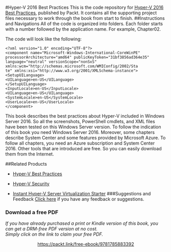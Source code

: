 


#Hyper-V 2016 Best Practices
This is the code repository for [Hyper-V 2016 Best Practices](https://www.packtpub.com/virtualization-and-cloud/hyper-v-2016-best-practices?utm_source=github&utm_medium=repository&utm_campaign=9781785883392), published by Packt. It contains all the supporting project files necessary to work through the book from start to finish.
##Instructions and Navigations
All of the code is organized into folders. Each folder starts with a number followed by the application name. For example, Chapter02.



The code will look like the following:
```
<?xml version="1.0" encoding="UTF-8"?>
<component name="Microsoft-Windows-International-CoreWinPE" processorArchitecture="amd64" publicKeyToken="31bf3856ad364e35"
language="neutral" versionScope="nonSxS"
xmlns:wcm="http://schemas.microsoft.com/WMIConfig/2002/Sta
te" xmlns:xsi="http://www.w3.org/2001/XMLSchema-instance">
<SetupUILanguage>
<UILanguage>en-US</UILanguage>
</SetupUILanguage>
<InputLocale>en-US</InputLocale>
<UILanguage>en-US</UILanguage>
<SystemLocale>en-US</SystemLocale>
<UserLocale>en-US</UserLocale>
</component>
```

This book describes the best practices about Hyper-V included in Windows Server 2016. So
all the screenshots, PowerShell cmdlets, and XML files have been tested on this Windows
Server version. To follow the indication of this book you need Windows Server 2016.
Moreover, some chapters describe System Center and some features provided by Microsoft
Azure. To follow all chapters, you need an Azure subscription and System Center 2016.
Other tools that are introduced are free. So you can easily download them from the Internet.

##Related Products
* [Hyper-V Best Practices](https://www.packtpub.com/virtualization-and-cloud/hyper-v-best-practices?utm_source=github&utm_medium=repository&utm_campaign=9781782176091)

* [Hyper-V Security](https://www.packtpub.com/virtualization-and-cloud/hyper-v-security?utm_source=github&utm_medium=repository&utm_campaign=9781782175490)

* [Instant Hyper-V Server Virtualization Starter](https://www.packtpub.com/virtualization-and-cloud/instant-hyper-v-server-virtualization-starter-instant?utm_source=github&utm_medium=repository&utm_campaign=9781782179979)
###Suggestions and Feedback
[Click here](https://docs.google.com/forms/d/e/1FAIpQLSe5qwunkGf6PUvzPirPDtuy1Du5Rlzew23UBp2S-P3wB-GcwQ/viewform) if you have any feedback or suggestions.
### Download a free PDF

 <i>If you have already purchased a print or Kindle version of this book, you can get a DRM-free PDF version at no cost.<br>Simply click on the link to claim your free PDF.</i>
<p align="center"> <a href="https://packt.link/free-ebook/9781785883392">https://packt.link/free-ebook/9781785883392 </a> </p>